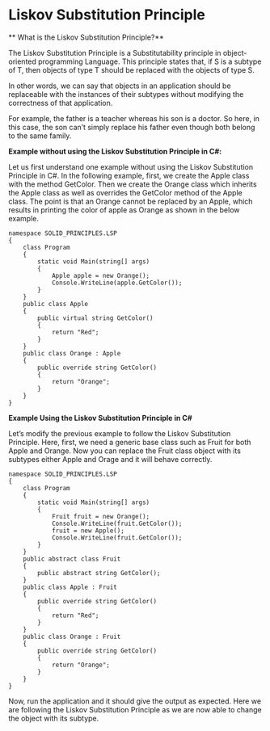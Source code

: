 # Liskov Substitution Principle

** What is the Liskov Substitution Principle?**

The Liskov Substitution Principle is a Substitutability principle in object-oriented programming Language. This principle states that, if S is a subtype of T, then objects of type T should be replaced with the objects of type S.

In other words, we can say that objects in an application should be replaceable with the instances of their subtypes without modifying the correctness of that application. 

For example, the father is a teacher whereas his son is a doctor. So here, in this case, the son can’t simply replace his father even though both belong to the same family.

**Example without using the Liskov Substitution Principle in C#:**

Let us first understand one example without using the Liskov Substitution Principle in C#. In the following example, first, we create the Apple class with the method GetColor. Then we create the Orange class which inherits the Apple class as well as overrides the GetColor method of the Apple class. The point is that an Orange cannot be replaced by an Apple, which results in printing the color of apple as Orange as shown in the below example.

```
namespace SOLID_PRINCIPLES.LSP
{
    class Program
    {
        static void Main(string[] args)
        {
            Apple apple = new Orange();
            Console.WriteLine(apple.GetColor());
        }
    }
    public class Apple
    {
        public virtual string GetColor()
        {
            return "Red";
        }
    }
    public class Orange : Apple
    {
        public override string GetColor()
        {
            return "Orange";
        }
    }
}

```

**Example Using the Liskov Substitution Principle in C#**

Let’s modify the previous example to follow the Liskov Substitution Principle. Here, first, we need a generic base class such as Fruit for both Apple and Orange. Now you can replace the Fruit class object with its subtypes either Apple and Orage and it will behave correctly.

```
namespace SOLID_PRINCIPLES.LSP
{
    class Program
    {
        static void Main(string[] args)
        {
            Fruit fruit = new Orange();
            Console.WriteLine(fruit.GetColor());
            fruit = new Apple();
            Console.WriteLine(fruit.GetColor());
        }
    }
    public abstract class Fruit
    {
        public abstract string GetColor();
    }
    public class Apple : Fruit
    {
        public override string GetColor()
        {
            return "Red";
        }
    }
    public class Orange : Fruit
    {
        public override string GetColor()
        {
            return "Orange";
        }
    }
}
```


Now, run the application and it should give the output as expected. Here we are following the Liskov Substitution Principle as we are now able to change the object with its subtype.
